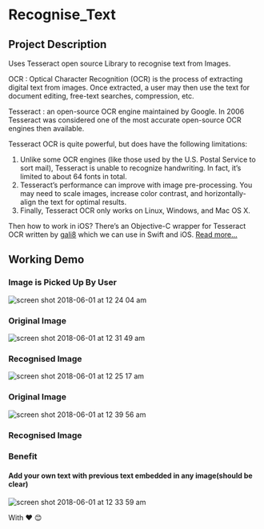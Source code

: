 # Recognise_Text

## Project Description

Uses Tesseract open source Library to recognise text from Images.

OCR : Optical Character Recognition (OCR) is the process of extracting digital text from images. Once extracted, a user may then use the text for document editing, free-text searches, compression, etc.

Tesseract : an open-source OCR engine maintained by Google. In 2006 Tesseract was considered one of the most accurate open-source OCR engines then available.

Tesseract OCR is quite powerful, but does have the following limitations:

1. Unlike some OCR engines (like those used by the U.S. Postal Service to sort mail), Tesseract is unable to recognize handwriting. In fact, it’s limited to about 64 fonts in total.
2. Tesseract’s performance can improve with image pre-processing. You may need to scale images, increase color contrast, and horizontally-align the text for optimal results.
3. Finally, Tesseract OCR only works on Linux, Windows, and Mac OS X.

Then how to work in iOS? There’s an Objective-C wrapper for Tesseract OCR written by [gali8](https://github.com/gali8/Tesseract-OCR-iOS) which we can use in Swift and iOS.
[Read more...](https://github.com/tesseract-ocr/)

## Working Demo

### Image is Picked Up By User ###
![screen shot 2018-06-01 at 12 24 04 am](https://user-images.githubusercontent.com/26254257/40802239-ade4bb62-6532-11e8-9262-b97a200813d6.png)

### Original Image ###
![screen shot 2018-06-01 at 12 31 49 am](https://user-images.githubusercontent.com/26254257/40802653-e1a824e2-6533-11e8-9612-b09e49463699.png)

### Recognised Image ###
![screen shot 2018-06-01 at 12 25 17 am](https://user-images.githubusercontent.com/26254257/40802248-afee2876-6532-11e8-9bf5-c3e5ecc05d72.png)

### Original Image ###

![screen shot 2018-06-01 at 12 39 56 am](https://user-images.githubusercontent.com/26254257/40802819-5b7add14-6534-11e8-8dad-e3dd890f502d.png)


### Recognised Image ###

### Benefit ###
#### Add your own text with previous text embedded in any image(should be clear) ####


![screen shot 2018-06-01 at 12 33 59 am](https://user-images.githubusercontent.com/26254257/40803085-3a6d03b2-6535-11e8-9c9d-0c38980d1483.png)


With :hearts: :blush:

